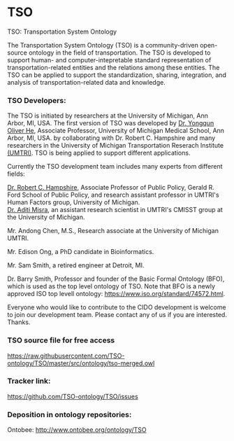 # TSO
TSO: Transportation System Ontology

The Transportation System Ontology (TSO) is a community-driven open-source ontology in the field of transportation. The TSO is developed to support human- and computer-intepretable standard representation of transportation-related entities and the relations among these entities. The TSO can be applied to support the standardization, sharing, integration, and analysis of transportation-related data and knowledge.   

### TSO Developers:

The TSO is initiated by researchers at the University of Michigan, Ann Arbor, MI, USA. The first version of TSO was developed by [Dr. Yongqun Oliver He](http://www.hegroup.org/aboutUs/Oliver.html), Associate Professor, University of Michigan Medical School, Ann Arbor, MI, USA. by collaborating with Dr. Robert C. Hampshire and many researchers in the University of Michigan Transportation Reserach Institute [(UMTRI)](http://www.umtri.umich.edu/). TSO is being applied to support different applications.  

Currently the TSO development team includes many experts from different fields:

[Dr. Robert C. Hampshire](http://www.umtri.umich.edu/who-we-are/staff-directory/robert-c-hampshire), Associate Professor of Public Policy, Gerald R. Ford School of Public Policy, and research assistant professor in UMTRI's Human Factors group, University of Michigan.   
[Dr. Aditi Misra](http://www.umtri.umich.edu/who-we-are/staff-directory/aditi-misra), an assistant research scientist in UMTRI's CMISST group at the University of Michigan.

Mr. Andong Chen, M.S., Research associate at the University of Michigan UMTRI.  

Mr. Edison Ong, a PhD candidate in Bioinformatics. 

Mr. Sam Smith, a retired engineer at Detroit, MI. 

Dr. Barry Smith, Professor and founder of the Basic Formal Ontology (BFO), which is used as the top level ontology of TSO. Note that BFO is a newly approved ISO top levell ontology: https://www.iso.org/standard/74572.html. 

Everyone who would like to contribute to the CIDO development is welcome to join our development team. Please contact any of us if you are interested. Thanks. 

### TSO source file for free access
https://raw.githubusercontent.com/TSO-ontology/TSO/master/src/ontology/tso-merged.owl

### Tracker link:  
https://github.com/TSO-ontology/TSO/issues 

### Deposition in ontology repositories:
Ontobee: http://www.ontobee.org/ontology/TSO 


